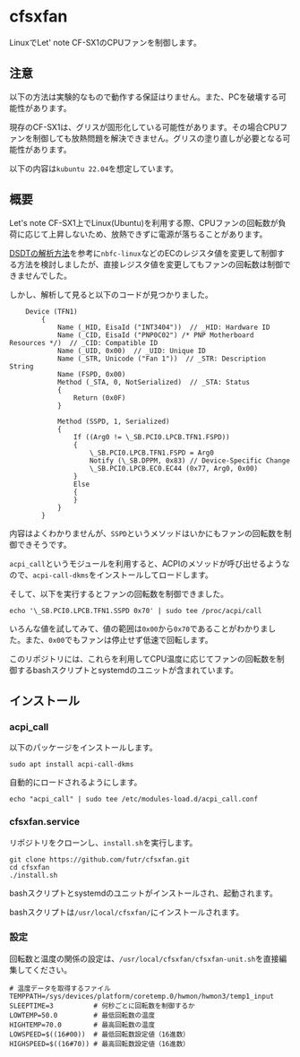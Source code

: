 # cfsxfan
LinuxでLet' note CF-SX1のCPUファンを制御します。

## 注意
以下の方法は実験的なもので動作する保証はりません。また、PCを破壊する可能性があります。

現存のCF-SX1は、グリスが固形化している可能性があります。その場合CPUファンを制御しても放熱問題を解決できません。グリスの塗り直しが必要となる可能性があります。

以下の内容は`kubuntu 22.04`を想定しています。

## 概要
Let's note CF-SX1上でLinux(Ubuntu)を利用する際、CPUファンの回転数が負荷に応じて上昇しないため、放熱できずに電源が落ちることがあります。

[DSDTの解析方法](https://github.com/hirschmann/nbfc/wiki/Analyze-your-notebook%27s-DSDT)を参考に`nbfc-linux`などのECのレジスタ値を変更して制御する方法を検討しましたが、直接レジスタ値を変更してもファンの回転数は制御できませんでした。

しかし、解析して見ると以下のコードが見つかりました。
```
    Device (TFN1)
        {
            Name (_HID, EisaId ("INT3404"))  // _HID: Hardware ID
            Name (_CID, EisaId ("PNP0C02") /* PNP Motherboard Resources */)  // _CID: Compatible ID
            Name (_UID, 0x00)  // _UID: Unique ID
            Name (_STR, Unicode ("Fan 1"))  // _STR: Description String
            Name (FSPD, 0x00)
            Method (_STA, 0, NotSerialized)  // _STA: Status
            {
                Return (0x0F)
            }

            Method (SSPD, 1, Serialized)
            {
                If ((Arg0 != \_SB.PCI0.LPCB.TFN1.FSPD))
                {
                    \_SB.PCI0.LPCB.TFN1.FSPD = Arg0
                    Notify (\_SB.DPPM, 0x83) // Device-Specific Change
                    \_SB.PCI0.LPCB.EC0.EC44 (0x77, Arg0, 0x00)
                }
                Else
                {
                }
            }
        }
```
内容はよくわかりませんが、`SSPD`というメソッドはいかにもファンの回転数を制御できそうです。

`acpi_call`というモジュールを利用すると、ACPIのメソッドが呼び出せるようなので、`acpi-call-dkms`をインストールしてロードします。

そして、以下を実行するとファンの回転数を制御できました。
```
echo '\_SB.PCI0.LPCB.TFN1.SSPD 0x70' | sudo tee /proc/acpi/call
```

いろんな値を試してみて、値の範囲は`0x00`から`0x70`であることがわかりました。また、`0x00`でもファンは停止せず低速で回転します。

このリポジトリには、これらを利用してCPU温度に応じてファンの回転数を制御するbashスクリプトとsystemdのユニットが含まれています。

## インストール
### acpi_call
以下のパッケージをインストールします。
```
sudo apt install acpi-call-dkms
```
自動的にロードされるようにします。
```
echo "acpi_call" | sudo tee /etc/modules-load.d/acpi_call.conf
```
### cfsxfan.service
リポジトリをクローンし、`install.sh`を実行します。
```
git clone https://github.com/futr/cfsxfan.git
cd cfsxfan
./install.sh
```
bashスクリプトとsystemdのユニットがインストールされ、起動されます。

bashスクリプトは`/usr/local/cfsxfan/`にインストールされます。
### 設定
回転数と温度の関係の設定は、`/usr/local/cfsxfan/cfsxfan-unit.sh`を直接編集してください。
```
# 温度データを取得するファイル
TEMPPATH=/sys/devices/platform/coretemp.0/hwmon/hwmon3/temp1_input
SLEEPTIME=3          # 何秒ごとに回転数を制御するか
LOWTEMP=50.0         # 最低回転数の温度
HIGHTEMP=70.0        # 最高回転数の温度
LOWSPEED=$((16#00))  # 最低回転数設定値（16進数）
HIGHSPEED=$((16#70)) # 最高回転数設定値（16進数）
```
